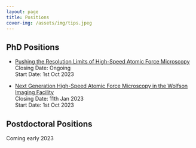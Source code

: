 ```yaml
---
layout: page
title: Positions
cover-img: /assets/img/tips.jpeg
---
```

## PhD Positions
* [Pushing the Resolution Limits of High-Speed Atomic Force Microscopy](https://phd.leeds.ac.uk/project/836-pushing-the-resolution-limits-of-high-speed-atomic-force-microscopy)   
Closing Date: Ongoing   
Start Date: 1st Oct 2023 

* [Next Generation High-Speed Atomic Force Microscopy in the Wolfson Imaging Facility](https://phd.leeds.ac.uk/project/1299-next-generation-high-speed-atomic-force-microscopy-in-the-wolfson-imaging-facility)   
Closing Date: 11th Jan 2023   
Start Date: 1st Oct 2023 

## Postdoctoral Positions
Coming early 2023
